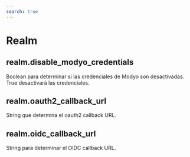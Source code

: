 ```yaml
---
search: true
---
```


# Realm

## realm.disable_modyo_credentials

Boolean para determinar si las credenciales de Modyo son desactivadas. True desactivará las credenciales.

## realm.oauth2_callback_url

String que determina el oauth2 callback URL.

## realm.oidc_callback_url

String para determinar el OIDC callback URL.

